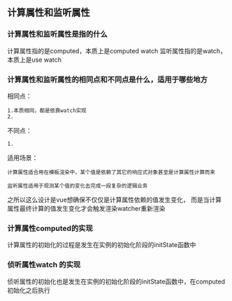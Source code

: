 ## 计算属性和监听属性

### 计算属性和监听属性是指的什么
计算属性指的是computed，本质上是computed watch 
监听属性指的是watch，本质上是use watch

### 计算属性和监听属性的相同点和不同点是什么，适用于哪些地方
相同点：
    
    1.本质相同，都是依靠watch实现
    2.

不同点：
    
    1.

适用场景：

    计算属性适合用在模板渲染中，某个值是依赖了其它的响应式对象甚至是计算属性计算而来
    
    监听属性适用于观测某个值的变化去完成一段复杂的逻辑业务
    
之所以这么设计是vue想确保不仅仅是计算属性依赖的值发生变化，
而是当计算属性最终计算的值发生变化才会触发渲染watcher重新渲染

### 计算属性computed的实现
计算属性的初始化的过程是发生在实例的初始化阶段的initState函数中

### 侦听属性watch 的实现
侦听属性的初始化也是发生在实例的初始化阶段的initState函数中，在computed初始化之后执行


